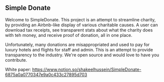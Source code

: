 ## Simple Donate

Welcome to SimpleDonate. This project is an attempt to streamline charity, by providing an Airbnb-like display of various charitable causes. A user can download tax receipts, see transparent stats about what the charity does with teh money, and receive proof of donation, all in one place. 

Unfortunately, many donations are misappropriated and used to pay for luxury hotels and flights for staff and admin. This is an attempt to provide transparency to the industry. We're open source and would love to have you contribute.

White paper: https://www.notion.so/shakeelhussein/SimpleDonate-6875a0a0770347e9a0c433c27895d703

